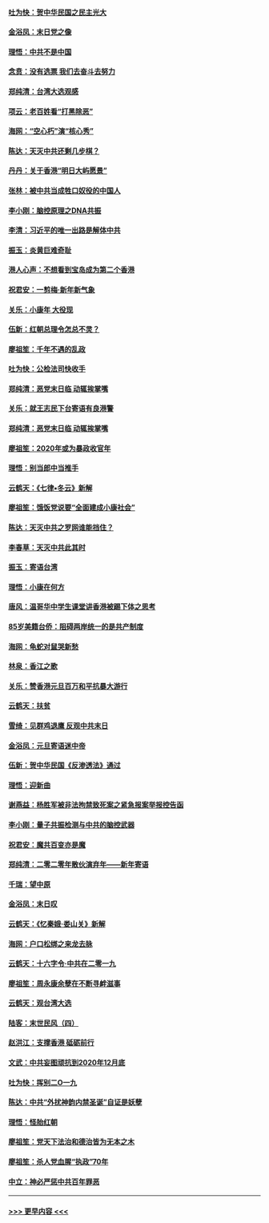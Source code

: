 #### [吐为快：贺中华民国之民主光大](../pages/nsc993/n11788618.md?t=01130822) 
#### [金浴凤：末日党之像](../pages/nsc993/n11787475.md?t=01130822) 
#### [理悟：中共不是中国](../pages/nsc993/n11787463.md?t=01130822) 
#### [念贲：没有选票  我们去奋斗去努力](../pages/nsc993/n11787398.md?t=01130822) 
#### [郑纯清：台湾大选观感](../pages/nsc993/n11786210.md?t=01130822) 
#### [项云：老百姓看“打黑除恶”](../pages/nsc993/n11785398.md?t=01130822) 
#### [海网：“空心朽”演“核心秀”](../pages/nsc993/n11783874.md?t=01130822) 
#### [陈达：天灭中共还剩几步棋？](../pages/nsc993/n11783719.md?t=01130822) 
#### [丹丹：关于香港“明日大屿愿景”](../pages/nsc993/n11783273.md?t=01130822) 
#### [张林：被中共当成牲口奴役的中国人](../pages/nsc993/n11782397.md?t=01130822) 
#### [李小刚：脑控原理之DNA共振](../pages/nsc993/n11780962.md?t=01130822) 
#### [李清：习近平的唯一出路是解体中共](../pages/nsc993/n11780866.md?t=01130822) 
#### [振玉：炎黄巨难奇耻](../pages/nsc993/n11779632.md?t=01130822) 
#### [港人心声：不想看到宝岛成为第二个香港](../pages/nsc993/n11778817.md?t=01130822) 
#### [祝君安：一剪梅‧新年新气象](../pages/nsc993/n11776340.md?t=01130822) 
#### [关乐：小康年 大役现](../pages/nsc993/n11774213.md?t=01130822) 
#### [伍新：红朝总理令怎总不灵？](../pages/nsc993/n11770813.md?t=01130822) 
#### [廖祖笙：千年不遇的乱政](../pages/nsc993/n11770373.md?t=01130822) 
#### [吐为快：公检法司快收手](../pages/nsc993/n11770359.md?t=01130822) 
#### [郑纯清：恶党末日临 动辄挨掌嘴](../pages/nsc993/n11769912.md?t=01130822) 
#### [关乐：就王志民下台寄语有良港警](../pages/nsc993/n11769903.md?t=01130822) 
#### [郑纯清：恶党末日临 动辄挨掌嘴](../pages/nsc993/n11769356.md?t=01130822) 
#### [廖祖笙：2020年或为暴政收官年](../pages/nsc993/n11768216.md?t=01130822) 
#### [理悟：别当郎中当推手](../pages/nsc993/n11768243.md?t=01130822) 
#### [云鹤天：《七律▪冬云》新解](../pages/nsc993/n11768204.md?t=01130822) 
#### [廖祖笙：饿饭党说要“全面建成小康社会”](../pages/nsc993/n11767482.md?t=01130822) 
#### [陈达：天灭中共之罗网谁能挡住？](../pages/nsc993/n11767465.md?t=01130822) 
#### [李春草：天灭中共此其时](../pages/nsc993/n11767452.md?t=01130822) 
#### [振玉：寄语台湾](../pages/nsc993/n11767432.md?t=01130822) 
#### [理悟：小康在何方](../pages/nsc993/n11767394.md?t=01130822) 
#### [唐风：温哥华中学生课堂讲香港被踢下体之思考](../pages/nsc993/n11766848.md?t=01130822) 
#### [85岁美籍台侨：阻碍两岸统一的是共产制度](../pages/nsc993/n11765043.md?t=01130822) 
#### [海网：龟蛇对鼠哭新愁](../pages/nsc993/n11764895.md?t=01130822) 
#### [林泉：香江之歌](../pages/nsc993/n11764415.md?t=01130822) 
#### [关乐：赞香港元旦百万和平抗暴大游行](../pages/nsc993/n11764382.md?t=01130822) 
#### [云鹤天：扶贫](../pages/nsc993/n11764245.md?t=01130822) 
#### [雪绮：见群鸡退鹰  反观中共末日](../pages/nsc993/n11762112.md?t=01130822) 
#### [金浴凤：元旦寄语迷中帝](../pages/nsc993/n11761788.md?t=01130822) 
#### [伍新：贺中华民国《反渗透法》通过](../pages/nsc993/n11761994.md?t=01130822) 
#### [理悟：迎新曲](../pages/nsc993/n11761152.md?t=01130822) 
#### [谢燕益：杨胜军被非法拘禁致死案之紧急报案举报控告函](../pages/nsc993/n11756134.md?t=01130822) 
#### [李小刚：量子共振检测与中共的脑控武器](../pages/nsc993/n11754518.md?t=01130822) 
#### [祝君安：魔共百变亦是魔](../pages/nsc993/n11754469.md?t=01130822) 
#### [郑纯清：二零二零年散伙演弃年——新年寄语](../pages/nsc993/n11754195.md?t=01130822) 
#### [千瑞：望中原](../pages/nsc993/n11754159.md?t=01130822) 
#### [金浴凤：末日叹](../pages/nsc993/n11752359.md?t=01130822) 
#### [云鹤天：《忆秦娥‧娄山关》新解](../pages/nsc993/n11752348.md?t=01130822) 
#### [海网：户口松绑之来龙去脉](../pages/nsc993/n11752328.md?t=01130822) 
#### [云鹤天：十六字令‧中共在二零一九](../pages/nsc993/n11752305.md?t=01130822) 
#### [廖祖笙：周永康余孽在不断寻衅滋事](../pages/nsc993/n11751013.md?t=01130822) 
#### [云鹤天：观台湾大选](../pages/nsc993/n11751007.md?t=01130822) 
#### [陆客：末世民风（四）](../pages/nsc993/n11749203.md?t=01130822) 
#### [赵洪江：支撑香港 砥砺前行](../pages/nsc993/n11748482.md?t=01130822) 
#### [文武：中共妄图顽抗到2020年12月底](../pages/nsc993/n11748446.md?t=01130822) 
#### [吐为快：挥别二O一九](../pages/nsc993/n11748411.md?t=01130822) 
#### [陈达：中共“外扰神韵内禁圣诞”自证是妖孽](../pages/nsc993/n11748226.md?t=01130822) 
#### [理悟：怪胎红朝](../pages/nsc993/n11748206.md?t=01130822) 
#### [廖祖笙：党天下法治和德治皆为无本之木](../pages/nsc993/n11748135.md?t=01130822) 
#### [廖祖笙：杀人党血腥“执政”70年](../pages/nsc993/n11745144.md?t=01130822) 
#### [中立：神必严惩中共百年罪恶](../pages/nsc993/n11744970.md?t=01130822) 

----
#### [ >>> 更早内容 <<< ](../indexes/nsc993-earlier.md)
